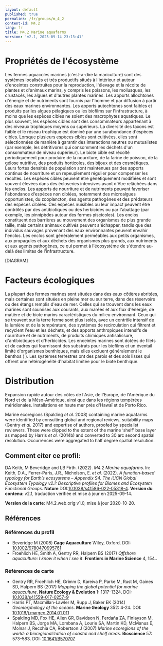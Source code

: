 ```yaml
---
layout: default
published: true
permalink: /fr/groups/m_4_2
content-id: M4.2
lang: fr
title: M4.2 Marine aquafarms
version: 'v2.1, 2025-09-14 23:13:41'
---
```




# Propriétés de l'écosystème
 
Les fermes aquacoles marines (c\'est-à-dire la mariculture) sont des
systèmes localisés et très productifs situés à l\'intérieur et autour
d\'enceintes construites pour la reproduction, l\'élevage et la récolte
de plantes et d\'animaux marins, y compris les poissons, les mollusques,
les crustacés, les algues et d\'autres plantes marines. Les apports
allochtones d\'énergie et de nutriments sont fournis par l\'homme et par
diffusion à partir des eaux marines environnantes. Les apports
autochtones sont faibles et produits par les algues pélagiques ou les
biofilms sur l\'infrastructure, à moins que les espèces cibles ne soient
des macrophytes aquatiques. Le plus souvent, les espèces cibles sont des
consommateurs appartenant à des niveaux trophiques moyens ou supérieurs.
La diversité des taxons est faible et le réseau trophique est dominé par
une surabondance d\'espèces cibles. Lorsque plusieurs espèces cibles
sont cultivées, elles sont sélectionnées de manière à garantir des
interactions neutres ou mutualistes (par exemple, les détritivores qui
consomment les déchets d\'un consommateur de niveau supérieur). Le biote
cible est récolté périodiquement pour produire de la nourriture, de la
farine de poisson, de la gélose nutritive, des produits horticoles, des
bijoux et des cosmétiques. Leurs fortes densités de population sont
maintenues par des apports continus de nourriture et un repeuplement
régulier pour compenser les récoltes. Les espèces cibles peuvent être
génétiquement modifiées et sont souvent élevées dans des écloseries
intensives avant d\'être relâchées dans les enclos. Les apports de
nourriture et de nutriments peuvent favoriser l\'abondance d\'espèces
non ciblées, notamment des microalgues opportunistes, du zooplancton,
des agents pathogènes et des prédateurs des espèces ciblées. Ces espèces
nuisibles ou leur impact peuvent être contrôlés par des antibiotiques ou
des herbicides ou par l\'abattage (par exemple, les pinnipèdes autour
des fermes piscicoles). Les enclos constituent des barrières au
mouvement des organismes de plus grande taille, mais certains animaux
cultivés peuvent s\'échapper, tandis que des individus sauvages
provenant des eaux environnantes peuvent envahir l\'enclos. Les enclos
sont généralement perméables aux petits organismes, aux propagules et
aux déchets des organismes plus grands, aux nutriments et aux agents
pathogènes, ce qui permet à l\'écosystème de s\'étendre au-delà des
limites de l\'infrastructure.

[DIAGRAM]

# Facteurs écologiques
 
La plupart des fermes marines sont situées dans des eaux côtières
abritées, mais certaines sont situées en pleine mer ou sur terre, dans
des réservoirs ou des étangs remplis d\'eau de mer. Celles qui se
trouvent dans les eaux marines sont soumises aux courants, aux marées et
aux flux d\'énergie, de matière et de biote marins caractéristiques du
milieu environnant. Ceux qui se trouvent sur la terre ferme sont plus
isolés, avec un contrôle intensif de la lumière et de la température,
des systèmes de recirculation qui filtrent et recyclent l\'eau et les
déchets, et des apports anthropiques intensifs de nourriture et de
nutriments, de produits chimiques antisalissure, d\'antibiotiques et
d\'herbicides. Les enceintes marines sont dotées de filets et de cadres
qui fournissent des substrats pour les biofilms et un éventail limité
d\'organismes benthiques, mais elles excluent généralement le benthos (
). Les systèmes terrestres ont des parois et des sols lisses qui offrent
une hétérogénéité d\'habitat limitée pour le biote benthique.
 
# Distribution
 
Expansion rapide autour des côtes de l\'Asie, de l\'Europe, de
l\'Amérique du Nord et de la Méso-Amérique, ainsi que dans les régions
tempérées méridionales. Installations en haute mer près d\'Hawaï et de
Porto Rico.

Marine ecoregions (Spalding _et al._ 2008) containing marine aquafarms were identified by consulting global and regional reviews, suitability maps (Gentry _et al._ 2017) and expertise of authors, proofed by specialist reviewers. These were clipped to the extent of the marine ‘shelf’ base layer as mapped by Harris _et al._ (2014b) and converted to 30 arc second spatial resolution. Occurrences were aggregated to half degree spatial resolution.

## Comment citer ce profil:

DA Keith, M Beveridge and LB Firth. (2022). *M4.2 Marine aquafarms*. In: Keith, D.A., Ferrer-Paris, J.R., Nicholson, E. *et al.* (2022). *A function-based typology for Earth’s ecosystems – Appendix S4. The IUCN Global Ecosystem Typology v2.1: Descriptive profiles for Biomes and Ecosystem Functional Groups*. **Nature** DOI:[10.1038/s41586-022-05318-4](https://doi.org/10.1038/s41586-022-05318-4).
**Version du contenu**: v2.1, traduction vérifiée et mise à jour en 2025-09-14.

**Version de la carte**: M4.2.web.orig v1.0, mise à jour 2020-10-20.

## Références

### Références du profil

* Beveridge M  (2008) **Cage Aquaculture** Wiley, Oxford. DOI: [10.1002/9780470995761](http://doi.org/10.1002/9780470995761)
* Froehlich HE, Smith A, Gentry RR, Halpern BS (2017) *Offshore aquaculture: I know it when I see it*. **Frontiers in Marine Science** 4, 154..

### Références de carte
* Gentry RR, Froehlich HE, Grimm D, Kareiva P, Parke M, Rust M, Gaines SD, Halpern BS  (2017) *Mapping the global potential for marine aquaculture*. **Nature Ecology & Evolution** 1: 1317–1324. DOI: [10.1038/s41559-017-0257-9](http://doi.org/10.1038/s41559-017-0257-9)
* Harris PT, Macmillan-Lawler M, Rupp J, Baker EK  (2014) *Geomorphology of the oceans*. **Marine Geology** 352: 4-24. DOI: [10.1016/j.margeo.2014.01.011](http://doi.org/10.1016/j.margeo.2014.01.011)
* Spalding MD, Fox HE, Allen GR, Davidson N, Ferdaña ZA, Finlayson M, Halpern BS, Jorge MA, Lombana A, Lourie SA, Martin KD, McManus E, Molnar J, Recchia CA, Robertson J  (2007) *Marine ecoregions of the world: a bioregionalization of coastal and shelf areas*. **Bioscience** 57: 573–583. DOI: [10.1641/B570707](http://doi.org/10.1641/B570707)

